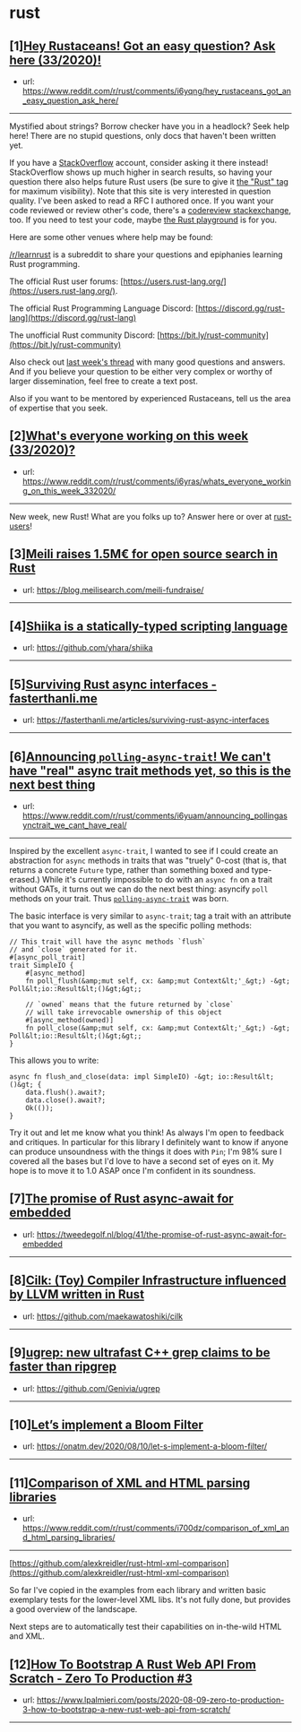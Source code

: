 # rust
## [1][Hey Rustaceans! Got an easy question? Ask here (33/2020)!](https://www.reddit.com/r/rust/comments/i6yqng/hey_rustaceans_got_an_easy_question_ask_here/)
- url: https://www.reddit.com/r/rust/comments/i6yqng/hey_rustaceans_got_an_easy_question_ask_here/
---
Mystified about strings? Borrow checker have you in a headlock? Seek help here! There are no stupid questions, only docs that haven't been written yet.

If you have a [StackOverflow](http://stackoverflow.com/) account, consider asking it there instead! StackOverflow shows up much higher in search results, so having your question there also helps future Rust users (be sure to give it [the "Rust" tag](http://stackoverflow.com/questions/tagged/rust) for maximum visibility). Note that this site is very interested in question quality. I've been asked to read a RFC I authored once. If you want your code reviewed or review other's code, there's a [codereview stackexchange](https://codereview.stackexchange.com/questions/tagged/rust), too. If you need to test your code, maybe [the Rust playground](https://play.rust-lang.org) is for you.

Here are some other venues where help may be found:

[/r/learnrust](https://www.reddit.com/r/learnrust) is a subreddit to share your questions and epiphanies learning Rust programming.

The official Rust user forums: [https://users.rust-lang.org/](https://users.rust-lang.org/).

The official Rust Programming Language Discord: [https://discord.gg/rust-lang](https://discord.gg/rust-lang)

The unofficial Rust community Discord: [https://bit.ly/rust-community](https://bit.ly/rust-community)

Also check out [last week's thread](https://reddit.com/r/rust/comments/hynlfl/hey_rustaceans_got_an_easy_question_ask_here/) with many good questions and answers. And if you believe your question to be either very complex or worthy of larger dissemination, feel free to create a text post.

Also if you want to be mentored by experienced Rustaceans, tell us the area of expertise that you seek.
## [2][What's everyone working on this week (33/2020)?](https://www.reddit.com/r/rust/comments/i6yras/whats_everyone_working_on_this_week_332020/)
- url: https://www.reddit.com/r/rust/comments/i6yras/whats_everyone_working_on_this_week_332020/
---
New week, new Rust! What are you folks up to? Answer here or over at [rust-users](https://users.rust-lang.org/t/whats-everyone-working-on-this-week-33-2020/47095?u=llogiq)!
## [3][Meili raises 1.5M€ for open source search in Rust](https://www.reddit.com/r/rust/comments/i71w2z/meili_raises_15m_for_open_source_search_in_rust/)
- url: https://blog.meilisearch.com/meili-fundraise/
---

## [4][Shiika is a statically-typed scripting language](https://www.reddit.com/r/rust/comments/i70f3s/shiika_is_a_staticallytyped_scripting_language/)
- url: https://github.com/yhara/shiika
---

## [5][Surviving Rust async interfaces - fasterthanli.me](https://www.reddit.com/r/rust/comments/i6p35d/surviving_rust_async_interfaces_fasterthanlime/)
- url: https://fasterthanli.me/articles/surviving-rust-async-interfaces
---

## [6][Announcing `polling-async-trait`! We can't have "real" async trait methods yet, so this is the next best thing](https://www.reddit.com/r/rust/comments/i6yuam/announcing_pollingasynctrait_we_cant_have_real/)
- url: https://www.reddit.com/r/rust/comments/i6yuam/announcing_pollingasynctrait_we_cant_have_real/
---
Inspired by the excellent `async-trait`, I wanted to see if I could create an abstraction for `async` methods in traits that was "truely" 0-cost (that is, that returns a concrete `Future` type, rather than something boxed and type-erased.) While it's currently impossible to do with an `async fn` on a trait without GATs, it turns out we can do the next best thing: asyncify `poll` methods on your trait. Thus [`polling-async-trait`](https://docs.rs/polling-async-trait/) was born.

The basic interface is very similar to `async-trait`; tag a trait with an attribute that you want to asyncify, as well as the specific polling methods:

    // This trait will have the async methods `flush`
    // and `close` generated for it.
    #[async_poll_trait]
    trait SimpleIO {
        #[async_method]
        fn poll_flush(&amp;mut self, cx: &amp;mut Context&lt;'_&gt;) -&gt; Poll&lt;io::Result&lt;()&gt;&gt;;

        // `owned` means that the future returned by `close`
        // will take irrevocable ownership of this object
        #[async_method(owned)]
        fn poll_close(&amp;mut self, cx: &amp;mut Context&lt;'_&gt;) -&gt; Poll&lt;io::Result&lt;()&gt;&gt;;
    }

This allows you to write:

    async fn flush_and_close(data: impl SimpleIO) -&gt; io::Result&lt;()&gt; {
        data.flush().await?;
        data.close().await?;
        Ok(());
    }

Try it out and let me know what you think! As always I'm open to feedback and critiques. In particular for this library I definitely want to know if anyone can produce unsoundness with the things it does with `Pin`; I'm 98% sure I covered all the bases but I'd love to have a second set of eyes on it. My hope is to move it to 1.0 ASAP once I'm confident in its soundness.
## [7][The promise of Rust async-await for embedded](https://www.reddit.com/r/rust/comments/i719p1/the_promise_of_rust_asyncawait_for_embedded/)
- url: https://tweedegolf.nl/blog/41/the-promise-of-rust-async-await-for-embedded
---

## [8][Cilk: (Toy) Compiler Infrastructure influenced by LLVM written in Rust](https://www.reddit.com/r/rust/comments/i70ftm/cilk_toy_compiler_infrastructure_influenced_by/)
- url: https://github.com/maekawatoshiki/cilk
---

## [9][ugrep: new ultrafast C++ grep claims to be faster than ripgrep](https://www.reddit.com/r/rust/comments/i6pfb2/ugrep_new_ultrafast_c_grep_claims_to_be_faster/)
- url: https://github.com/Genivia/ugrep
---

## [10][Let’s implement a Bloom Filter](https://www.reddit.com/r/rust/comments/i6qk6x/lets_implement_a_bloom_filter/)
- url: https://onatm.dev/2020/08/10/let-s-implement-a-bloom-filter/
---

## [11][Comparison of XML and HTML parsing libraries](https://www.reddit.com/r/rust/comments/i700dz/comparison_of_xml_and_html_parsing_libraries/)
- url: https://www.reddit.com/r/rust/comments/i700dz/comparison_of_xml_and_html_parsing_libraries/
---
[https://github.com/alexkreidler/rust-html-xml-comparison](https://github.com/alexkreidler/rust-html-xml-comparison)

So far I've copied in the examples from each library and written basic exemplary tests for the lower-level XML libs. It's not fully done, but provides a good overview of the landscape.

Next steps are to automatically test their capabilities on in-the-wild HTML and XML.
## [12][How To Bootstrap A Rust Web API From Scratch - Zero To Production #3](https://www.reddit.com/r/rust/comments/i6o1q4/how_to_bootstrap_a_rust_web_api_from_scratch_zero/)
- url: https://www.lpalmieri.com/posts/2020-08-09-zero-to-production-3-how-to-bootstrap-a-new-rust-web-api-from-scratch/
---

